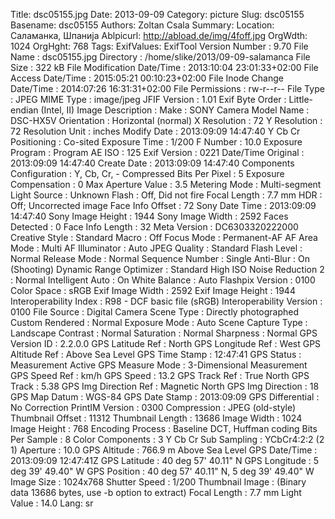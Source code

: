 Title: dsc05155.jpg
Date: 2013-09-09
Category: picture
Slug: dsc05155
Basename: dsc05155
Authors: Zoltan Csala
Summary:
Location: Саламанка, Шпанија
Ablpicurl: http://abload.de/img/4foff.jpg
OrgWdth: 1024
OrgHght: 768
Tags:
ExifValues: ExifTool Version Number : 9.70
            File Name : dsc05155.jpg
            Directory : /home/slike/2013/09-09-salamanca
            File Size : 322 kB
            File Modification Date/Time : 2013:10:04 23:01:33+02:00
            File Access Date/Time : 2015:05:21 00:10:23+02:00
            File Inode Change Date/Time : 2014:07:26 16:31:31+02:00
            File Permissions : rw-r--r--
            File Type : JPEG
            MIME Type : image/jpeg
            JFIF Version : 1.01
            Exif Byte Order : Little-endian (Intel, II)
            Image Description :
            Make : SONY
            Camera Model Name : DSC-HX5V
            Orientation : Horizontal (normal)
            X Resolution : 72
            Y Resolution : 72
            Resolution Unit : inches
            Modify Date : 2013:09:09 14:47:40
            Y Cb Cr Positioning : Co-sited
            Exposure Time : 1/200
            F Number : 10.0
            Exposure Program : Program AE
            ISO : 125
            Exif Version : 0221
            Date/Time Original : 2013:09:09 14:47:40
            Create Date : 2013:09:09 14:47:40
            Components Configuration : Y, Cb, Cr, -
            Compressed Bits Per Pixel : 5
            Exposure Compensation : 0
            Max Aperture Value : 3.5
            Metering Mode : Multi-segment
            Light Source : Unknown
            Flash : Off, Did not fire
            Focal Length : 7.7 mm
            HDR : Off; Uncorrected image
            Face Info Offset : 72
            Sony Date Time : 2013:09:09 14:47:40
            Sony Image Height : 1944
            Sony Image Width : 2592
            Faces Detected : 0
            Face Info Length : 32
            Meta Version : DC6303320222000
            Creative Style : Standard
            Macro : Off
            Focus Mode : Permanent-AF
            AF Area Mode : Multi
            AF Illuminator : Auto
            JPEG Quality : Standard
            Flash Level : Normal
            Release Mode : Normal
            Sequence Number : Single
            Anti-Blur : On (Shooting)
            Dynamic Range Optimizer : Standard
            High ISO Noise Reduction 2 : Normal
            Intelligent Auto : On
            White Balance : Auto
            Flashpix Version : 0100
            Color Space : sRGB
            Exif Image Width : 2592
            Exif Image Height : 1944
            Interoperability Index : R98 - DCF basic file (sRGB)
            Interoperability Version : 0100
            File Source : Digital Camera
            Scene Type : Directly photographed
            Custom Rendered : Normal
            Exposure Mode : Auto
            Scene Capture Type : Landscape
            Contrast : Normal
            Saturation : Normal
            Sharpness : Normal
            GPS Version ID : 2.2.0.0
            GPS Latitude Ref : North
            GPS Longitude Ref : West
            GPS Altitude Ref : Above Sea Level
            GPS Time Stamp : 12:47:41
            GPS Status : Measurement Active
            GPS Measure Mode : 3-Dimensional Measurement
            GPS Speed Ref : km/h
            GPS Speed : 13.2
            GPS Track Ref : True North
            GPS Track : 5.38
            GPS Img Direction Ref : Magnetic North
            GPS Img Direction : 18
            GPS Map Datum : WGS-84
            GPS Date Stamp : 2013:09:09
            GPS Differential : No Correction
            PrintIM Version : 0300
            Compression : JPEG (old-style)
            Thumbnail Offset : 11312
            Thumbnail Length : 13686
            Image Width : 1024
            Image Height : 768
            Encoding Process : Baseline DCT, Huffman coding
            Bits Per Sample : 8
            Color Components : 3
            Y Cb Cr Sub Sampling : YCbCr4:2:2 (2 1)
            Aperture : 10.0
            GPS Altitude : 766.9 m Above Sea Level
            GPS Date/Time : 2013:09:09 12:47:41Z
            GPS Latitude : 40 deg 57' 40.11" N
            GPS Longitude : 5 deg 39' 49.40" W
            GPS Position : 40 deg 57' 40.11" N, 5 deg 39' 49.40" W
            Image Size : 1024x768
            Shutter Speed : 1/200
            Thumbnail Image : (Binary data 13686 bytes, use -b option to extract)
            Focal Length : 7.7 mm
            Light Value : 14.0
Lang: sr

